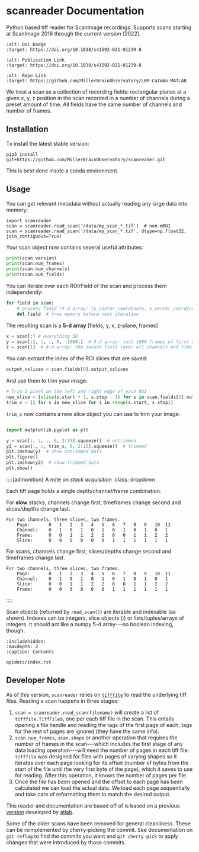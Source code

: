 # scanreader Documentation

Python based tiff reader for ScanImage recordings.
Supports scans starting at ScanImage 2016 through the current version (2022).

```{image} https://zenodo.org/badge/DOI/10.1007/978-3-319-76207-4_15.svg
:alt: Doi badge
:target: https://doi.org/10.1038/s41592-021-01239-8
```

```{image} https://zenodo.org/badge/DOI/10.1007/978-3-319-76207-4_15.svg
:alt: Publication Link
:target: https://doi.org/10.1038/s41592-021-01239-8
```

```{image} https://img.shields.io/badge/Repository-black?style=flat-square&logo=github&logoColor=white&link=https%3A%2F%2Fmillerbrainobservatory.github.io%2FLBM-CaImAn-MATLAB%2F
:alt: Repo Link
:target: https://github.com/MillerBrainObservatory/LBM-CaImAn-MATLAB
```

We treat a scan as a collection of recording fields: rectangular planes at a given x, y, z position in the scan recorded in a number of channels during a preset amount of time.
All fields have the same number of channels and number of frames.


## Installation

To install the latest stable version:

```{code-block} bash
pip3 install git+https://github.com/MillerBrainObservatory/scanreader.git
```

This is best done inside a conda environment.

## Usage

You can get relevant metadata without actually reading any large data into memory:

```{code-block} python
import scanreader
scan = scanreader.read_scan('/data/my_scan_*.tif')  # non-mROI
scan = scanreader.read_scan('/data/my_scan_*.tif', dtype=np.float32, join_contiguous=True)
```

Your scan object now contains several useful attributes:

```python
print(scan.version)
print(scan.num_frames)
print(scan.num_channels)
print(scan.num_fields)
```

You can iterate over each ROI/Field of the scan and process them independently:

```python
for field in scan:
    # process field (4-d array: [y_center_coordinate, x_center_coordinate, channels, frames])
    del field  # free memory before next iteration
```

The resulting scan is a **5-d array** [fields, y, x, z-plane, frames]

```python
x = scan[:] # everything 5D
y = scan[:2, :, :, 0, -1000:]  # 5-d array: last 1000 frames of first 2 fields on the first channel
z = scan[1]  # 4-d array: the second field (over all channels and time)
```

You can extract the index of the ROI slices that are saved:

```python
output_xslices = scan.fields[0].output_xslices
```

And use them to trim your image:

```python
# Trim 1 pixel on the left and right edge of each ROI
new_slice = [slice(s.start + 1, s.stop - 1) for s in scan.fields[0].output_xslices]
trim_x = [i for s in new_slice for i in range(s.start, s.stop)]
```

`trim_x` now contains a new slice object you can use to trim your image:

```python

import matplotlib.pyplot as plt

y = scan[:, :, :, 0, 2:15].squeeze()  # untrimmed
y2 = scan[:, :, trim_x, 0, 2:15].squeeze()  # trimmed
plt.imshow(y)  # show untrimmed data
plt.figure()
plt.imshow(y2)  # show trimmed data
plt.show()

```

::::{admonition} A note on *stack acquisition*
:class: dropdown

Each tiff page holds a single depth/channel/frame combination.

For **slow** stacks, channels change first, timeframes change second and slices/depths change last.

    For two channels, three slices, two frames.
        Page:       0   1   2   3   4   5   6   7   8   9   10  11
        Channel:    0   1   0   1   0   1   0   1   0   1   0   1
        Frame:      0   0   1   1   2   2   0   0   1   1   2   2
        Slice:      0   0   0   0   0   0   1   1   1   1   1   1

For scans, channels change first, slices/depths change second and timeframes
change last.

    For two channels, three slices, two frames.
        Page:       0   1   2   3   4   5   6   7   8   9   10  11
        Channel:    0   1   0   1   0   1   0   1   0   1   0   1
        Slice:      0   0   1   1   2   2   0   0   1   1   2   2
        Frame:      0   0   0   0   0   0   1   1   1   1   1   1

::::

Scan objects (returned by `read_scan()`) are iterable and indexable (as shown).
Indexes can be integers, slice objects (:) or lists/tuples/arrays of integers.
It should act like a numpy 5-d array---no boolean indexing, though.

```{toctree}
:includehidden:
:maxdepth: 2
:caption: Contents

apidocs/index.rst
```

## Developer Note

As of this version, `scanreader` relies on [`tifffile`](https://pypi.org/project/tifffile/) to read the underlying tiff files. Reading a scan happens in three stages:

1. `scan = scanreader.read_scan(filename)` will create a list of `tifffile.TiffFile`s, one per each tiff file in the scan. This entails opening a file handle and reading the tags of the first page of each; tags for the rest of pages are ignored (they have the same info).
2. `scan.num_frames`, `scan.shape` or another operation that requires the number of frames in the scan---which includes the first stage of any data loading operation---will need the number of pages in each tiff file. `tifffile` was designed for files with pages of varying shapes so it iterates over each page looking for its offset (number of bytes from the start of the file until the very first byte of the page), which it saves to use for reading. After this operation, it knows the number of pages per file.
3. Once the file has been opened and the offset to each page has been calculated we can load the actual data. We load each page sequentially and take care of reformatting them to match the desired output.

This reader and documentation are based off of  is based on a previous [version](https://github.com/atlab/scanreader) developed by [atlab](https://github.com/atlab/).

Some of the older scans have been removed for general cleanliness. These can be reimplemented by cherry-picking the commit. See documentation on `git reflog` to find the commits you want and `git cherry-pick` to apply changes that were introduced by those commits.
